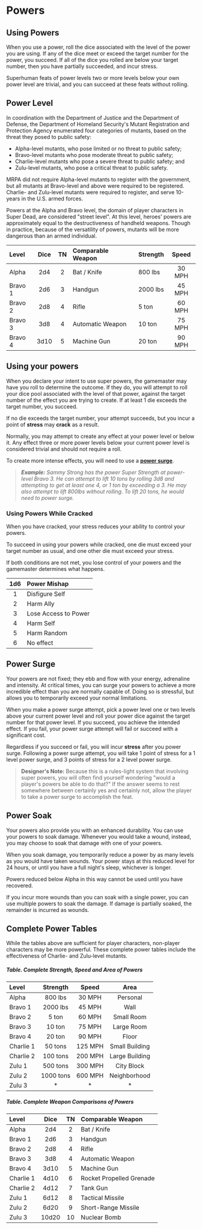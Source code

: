 # Powers

## Using Powers 
When you use a power, roll the dice associated with the level of the power you are using. If any of the dice meet or exceed the target number for the power, you succeed. If all of the dice you rolled are below your target number, then you have partially succeeded, and incur stress.

Superhuman feats of power levels two or more levels below your own power level are trivial, and you can succeed at these feats without rolling.

## Power Level

In coordination with the Department of Justice and the Department of Defense,  the Department of Homeland Security's Mutant Registration and Protection Agency enumerated four categories of mutants, based on the threat they posed to public safety: 

- Alpha-level mutants, who pose limited or no threat to public safety;
- Bravo-level mutants who pose moderate threat to public safety;
- Charlie-level mutants who pose a severe threat to public safety; and
- Zulu-level mutants, who pose a critical threat to public safety.

MRPA did not require Alpha-level mutants to register with the government, but all mutants at Bravo-level and above were required to be registered. Charlie- and Zulu-level mutants were required to register, and serve 10-years in the U.S. armed forces.

Powers at the Alpha and Bravo level, the domain of player characters in Super Dead, are considered "street level". At this level, heroes' powers are approximately equal to the destructiveness of handheld weapons. Though in practice, because of the versatility of powers, mutants will be more dangerous than an armed individual.

| Level | Dice | TN | Comparable Weapon | Strength | Speed  | 
| :- | :-: | :-: | :- | :- | :-: | 
| Alpha |  2d4 | 2 | Bat / Knife | 800 lbs | 30 MPH 
| Bravo 1 | 2d6 | 3 | Handgun | 2000 lbs | 45 MPH 
| Bravo 2 | 2d8 | 4 | Rifle | 5 ton | 60 MPH 
| Bravo 3 | 3d8 | 4 | Automatic Weapon | 10 ton | 75 MPH 
| Bravo 4 | 3d10 | 5 | Machine Gun | 20 ton | 90 MPH 
 
## Using your powers 
When you declare your intent to use super powers, the gamemaster may have you roll to determine the outcome. If they do, you will attempt to roll your dice pool associated with the level of that power, against the target number of the effect you are trying to create. If at least 1 die exceeds the target number, you succeed.

If no die exceeds the target number, your attempt succeeds, but you incur a point of **stress** may **crack** as a result.

Normally, you may attempt to create any effect at your power level or below it. Any effect three or more power levels below your current power level is considered trivial and should not require a roll.

To create more intense effects, you will need to use a [__power surge__](#power-surge).

> _**Example:** Sammy Strong has the power Super Strength at power-level Bravo 3. He can attempt to lift 10 tons by rolling 3d8 and attempting to get at least one 4, or 1 ton by exceeding a 3. He may also attempt to lift 800lbs without rolling. To lift 20 tons, he would need to power surge._

### Using Powers While Cracked
When you have cracked, your stress reduces your ability to control your powers.

To succeed in using your powers while cracked, one die must exceed your target number as usual, and one other die must exceed your stress.

If both conditions are not met, you lose control of your powers and the gamemaster determines what happens.

| 1d6 | Power Mishap | 
| :-: | :- |
1 | Disfigure Self
2 | Harm Ally
3 | Lose Access to Power
4 | Harm Self
5 | Harm Random
6 | No effect 

## Power Surge
Your powers are not fixed; they ebb and flow with your energy, adrenaline and intensity. At critical times, you can surge your powers to achieve a more incredible effect than you are normally capable of. Doing so is stressful, but allows you to temporarily exceed your normal limitations.

When you make a power surge attempt, pick a power level one or two levels above your current power level and roll your power dice against the target number for that power level. If you succeed, you achieve the intended effect. If you fail, your power surge attempt will fail or succeed with a significant cost.

Regardless if you succeed or fail, you will incur **stress** after you power surge. Following a power surge attempt, you will take 1 point of stress for a 1 level power surge, and 3 points of stress for a 2 level power surge.

> **Designer's Note:** Because this is a rules-light system that involving super powers, you will often find yourself wondering "would a player's powers be able to do that?" If the answer seems to rest somewhere between certainly yes and certainly not, allow the player to take a power surge to accomplish the feat.

## Power Soak
Your powers also provide you with an enhanced durability. You can use your powers to soak damage. Whenever you would take a wound, instead, you may choose to soak that damage with one of your powers.

When you soak damage, you temporarily reduce a power by as many levels as you would have taken wounds. Your power stays at this reduced level for 24 hours, or until you have a full night's sleep, whichever is longer.

Powers reduced below Alpha in this way cannot be used until you have recovered.

If you incur more wounds than you can soak with a single power, you can use multiple powers to soak the damage. If damage is partially soaked, the remainder is incurred as wounds.

## Complete Power Tables

While the tables above are sufficient for player characters, non-player characters may be more powerful. These complete power tables include the effectiveness of Charlie- and Zulu-level mutants.

##### Table. Complete Strength, Speed and Area of Powers
| Level | Strength | Speed | Area 
| :- | :-: | :-: | :-: |  
| Alpha | 800 lbs | 30 MPH | Personal
| Bravo 1 | 2000 lbs | 45 MPH | Wall
| Bravo 2 | 5 ton | 60 MPH | Small Room
| Bravo 3 | 10 ton | 75 MPH | Large Room
| Bravo 4 | 20 ton | 90 MPH | Floor
| Charlie 1 | 50 tons | 125 MPH | Small Building
| Charlie 2 | 100 tons | 200 MPH | Large Building
| Zulu 1 | 500 tons | 300 MPH | City Block
| Zulu 2 | 1000 tons | 600 MPH | Neighborhood
| Zulu 3 | * | * | *

##### Table. Complete Weapon Comparisons of Powers
| Level | Dice | TN | Comparable Weapon |
| :- | :-: | :-: | :- |
| Alpha | 2d4 | 2 | Bat / Knife
| Bravo 1 | 2d6 | 3 | Handgun
| Bravo 2 | 2d8 | 4 | Rifle
| Bravo 3 | 3d8 | 4 | Automatic Weapon
| Bravo 4 | 3d10 | 5 | Machine Gun
| Charlie 1 | 4d10 | 6 | Rocket Propelled Grenade
| Charlie 2 | 4d12 | 7 | Tank Gun
| Zulu 1 | 6d12 | 8 | Tactical Missile
| Zulu 2 | 6d20 | 9 | Short-Range Missile
| Zulu 3 | 10d20 | 10| Nuclear Bomb